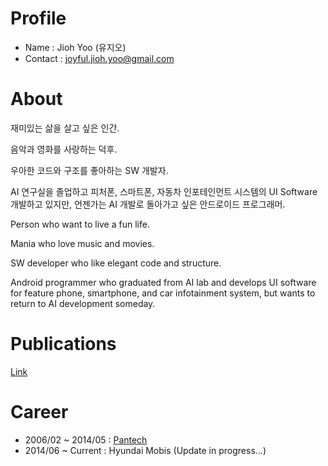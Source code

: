 # Profile
 - Name : Jioh Yoo (유지오)
 - Contact : joyful.jioh.yoo@gmail.com


# About
재미있는 삶을 살고 싶은 인간.

음악과 영화를 사랑하는 덕후.

우아한 코드와 구조를 좋아하는 SW 개발자.

AI 연구실을 졸업하고 피처폰, 스마트폰, 자동차 인포테인먼트 시스템의 UI Software 개발하고 있지만, 언젠가는 AI 개발로 돌아가고 싶은 안드로이드 프로그래머.

Person who want to live a fun life.

Mania who love music and movies.

SW developer who like elegant code and structure.

Android programmer who graduated from AI lab and develops UI software for feature phone, smartphone, and car infotainment system, but wants to return to AI development someday.


# Publications
[Link](./pub/list)


# Career
- 2006/02 ~ 2014/05 : [Pantech](./career/pantech)
- 2014/06 ~ Current : Hyundai Mobis (Update in progress...)
